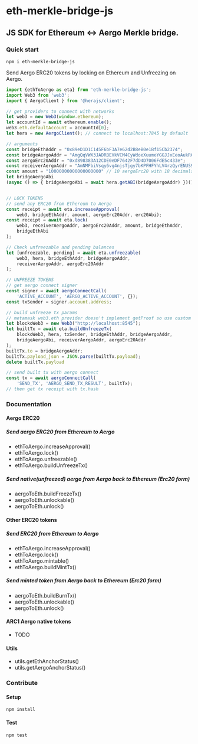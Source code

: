 # eth-merkle-bridge-js  
## JS SDK for Ethereum <-> Aergo Merkle bridge.

### Quick start
```console
npm i eth-merkle-bridge-js
```

Send Aergo ERC20 tokens by locking on Ethereum and Unfreezing on Aergo.
```js
import {ethToAergo as eta} from 'eth-merkle-bridge-js';
import Web3 from 'web3';
import { AergoClient } from '@herajs/client';

// get providers to connect with networks
let web3 = new Web3(window.ethereum);
let accountId = await ethereum.enable();
web3.eth.defaultAccount = accountId[0];
let hera = new AergoClient(); // connect to localhost:7845 by default

// arguments
const bridgeEthAddr = "0x89eD1D1C145F6bF3A7e62d2B8eB0e1Bf15Cb2374";
const bridgeAergoAddr = "AmgQqVWX3JADRBEVkVCM4CyWdoeXuumeYGGJJxEeoAukRC26hxmw";
const aergoErc20Addr = "0xd898383A12CDE0eDF7642F7dD4D7006FdE5c433e";
const receiverAergoAddr = "AmNMFbiVsqy6vg4njsTjgy7bKPFHFYhLV4rzQyrENUS9AM1e3tw5";
const amount = "10000000000000000000" // 10 aergoErc20 with 18 decimals
let bridgeAergoAbi 
(async () => { bridgeAergoAbi = await hera.getABI(bridgeAergoAddr) })();


// LOCK TOKENS
// send any ERC20 from Ethereum to Aergo
const receipt = await eta.increaseApproval(
    web3, bridgeEthAddr, amount, aergoErc20Addr, erc20Abi);
const receipt = await eta.lock(
    web3, receiverAergoAddr, aergoErc20Addr, amount, bridgeEthAddr, 
    bridgeEthAbi
);

// Check unfreezable and pending balances
let [unfreezable, pending] = await eta.unfreezable(
    web3, hera, bridgeEthAddr, bridgeAergoAddr,
    receiverAergoAddr, aergoErc20Addr
);

// UNFREEZE TOKENS
// get aergo connect signer
const signer = await aergoConnectCall(
    'ACTIVE_ACCOUNT', 'AERGO_ACTIVE_ACCOUNT', {});
const txSender = signer.account.address;

// build unfreeze tx params
// metamask web3.eth provider doesn't implement getProof so use custom provider to query
let blockoWeb3 = new Web3("http://localhost:8545");
let builtTx = await eta.buildUnfreezeTx(
    blockoWeb3, hera, txSender, bridgeEthAddr, bridgeAergoAddr,
    bridgeAergoAbi, receiverAergoAddr, aergoErc20Addr
);
builtTx.to = bridgeAergoAddr;
builtTx.payload_json = JSON.parse(builtTx.payload);
delete builtTx.payload

// send built tx with aergo connect
const tx = await aergoConnectCall(
    'SEND_TX', 'AERGO_SEND_TX_RESULT', builtTx);
// then get tx receipt with tx.hash
```

### Documentation
#### Aergo ERC20
##### Send aergo ERC20 from Ethereum to Aergo
- ethToAergo.increaseApproval()
- ethToAergo.lock()
- ethToAergo.unfreezable()
- ethToAergo.buildUnfreezeTx()

##### Send native(unfreezed) aergo from Aergo back to Ethereum (Erc20 form)
- aergoToEth.buildFreezeTx()
- aergoToEth.unlockable()
- aergoToEth.unlock()

#### Other ERC20 tokens
##### Send ERC20 from Ethereum to Aergo
- ethToAergo.increaseApproval()
- ethToAergo.lock()
- ethToAergo.mintable()
- ethToAergo.buildMintTx()

##### Send minted token from Aergo back to Ethereum (Erc20 form)
- aergoToEth.buildBurnTx()
- aergoToEth.unlockable()
- aergoToEth.unlock()

#### ARC1 Aergo native tokens
- TODO

#### Utils
- utils.getEthAnchorStatus()
- utils.getAergoAnchorStatus()

### Contribute

#### Setup
```console
npm install
```
#### Test
```console
npm test
```
